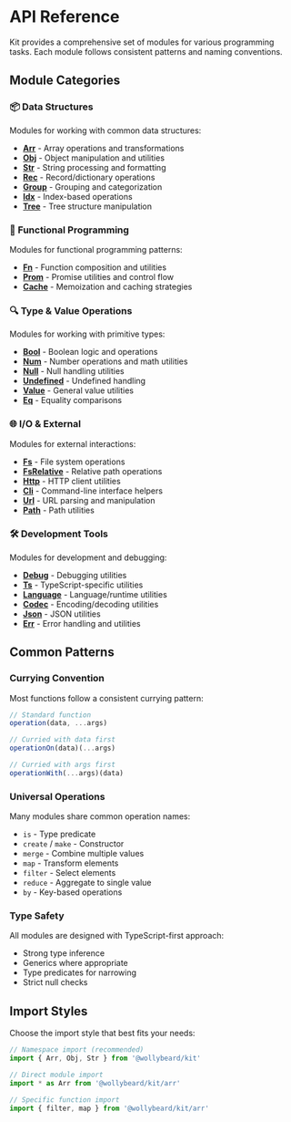 # API Reference

Kit provides a comprehensive set of modules for various programming tasks. Each module follows consistent patterns and naming conventions.

## Module Categories

### 📦 Data Structures

Modules for working with common data structures:

- [**Arr**](./arr) - Array operations and transformations
- [**Obj**](./obj) - Object manipulation and utilities
- [**Str**](./str) - String processing and formatting
- [**Rec**](./rec) - Record/dictionary operations
- [**Group**](./group) - Grouping and categorization
- [**Idx**](./idx) - Index-based operations
- [**Tree**](./tree) - Tree structure manipulation

### 🔧 Functional Programming

Modules for functional programming patterns:

- [**Fn**](./fn) - Function composition and utilities
- [**Prom**](./prom) - Promise utilities and control flow
- [**Cache**](./cache) - Memoization and caching strategies

### 🔍 Type & Value Operations

Modules for working with primitive types:

- [**Bool**](./bool) - Boolean logic and operations
- [**Num**](./num) - Number operations and math utilities
- [**Null**](./null) - Null handling utilities
- [**Undefined**](./undefined) - Undefined handling
- [**Value**](./value) - General value utilities
- [**Eq**](./eq) - Equality comparisons

### 🌐 I/O & External

Modules for external interactions:

- [**Fs**](./fs) - File system operations
- [**FsRelative**](./fs-relative) - Relative path operations
- [**Http**](./http) - HTTP client utilities
- [**Cli**](./cli) - Command-line interface helpers
- [**Url**](./url) - URL parsing and manipulation
- [**Path**](./path) - Path utilities

### 🛠️ Development Tools

Modules for development and debugging:

- [**Debug**](./debug) - Debugging utilities
- [**Ts**](./ts) - TypeScript-specific utilities
- [**Language**](./language) - Language/runtime utilities
- [**Codec**](./codec) - Encoding/decoding utilities
- [**Json**](./json) - JSON utilities
- [**Err**](./err) - Error handling and utilities

## Common Patterns

### Currying Convention

Most functions follow a consistent currying pattern:

```typescript
// Standard function
operation(data, ...args)

// Curried with data first
operationOn(data)(...args)

// Curried with args first
operationWith(...args)(data)
```

### Universal Operations

Many modules share common operation names:

- `is` - Type predicate
- `create` / `make` - Constructor
- `merge` - Combine multiple values
- `map` - Transform elements
- `filter` - Select elements
- `reduce` - Aggregate to single value
- `by` - Key-based operations

### Type Safety

All modules are designed with TypeScript-first approach:

- Strong type inference
- Generics where appropriate
- Type predicates for narrowing
- Strict null checks

## Import Styles

Choose the import style that best fits your needs:

```typescript
// Namespace import (recommended)
import { Arr, Obj, Str } from '@wollybeard/kit'

// Direct module import
import * as Arr from '@wollybeard/kit/arr'

// Specific function import
import { filter, map } from '@wollybeard/kit/arr'
```

